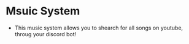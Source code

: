 # Msuic System
- This music system allows you to shearch for all songs on youtube, throug your discord bot!

